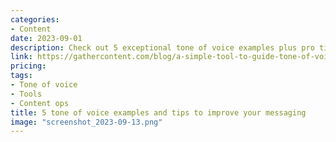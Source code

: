 ```yaml
---
categories:
- Content
date: 2023-09-01
description: Check out 5 exceptional tone of voice examples plus pro tips that can help you define and stick to your unique, memorable brand voice and tone.
link: https://gathercontent.com/blog/a-simple-tool-to-guide-tone-of-voice
pricing:
tags:
- Tone of voice
- Tools
- Content ops
title: 5 tone of voice examples and tips to improve your messaging
image: "screenshot_2023-09-13.png"
---
```

